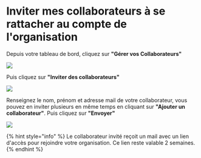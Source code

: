 # Inviter mes collaborateurs à se rattacher au compte de l'organisation

Depuis votre tableau de bord, cliquez sur **"Gérer vos Collaborateurs"**

![](../.gitbook/assets/inviterprescripteur.png)

Puis cliquez sur **"Inviter des collaborateurs"**

![](../.gitbook/assets/invit2.png)

Renseignez le nom, prénom et adresse mail de votre collaborateur, vous pouvez en inviter plusieurs en même temps en cliquant sur **"Ajouter un collaborateur"**. Puis cliquez sur **"Envoyer"**

![](<../.gitbook/assets/invit3 (1).png>)

{% hint style="info" %}
Le collaborateur invité reçoit un mail avec un lien d'accès pour rejoindre votre organisation. Ce lien reste valable 2 semaines.
{% endhint %}

